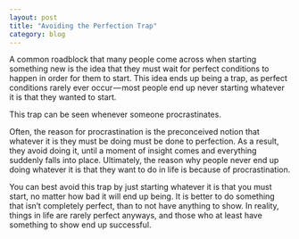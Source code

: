 ```yaml
---
layout: post
title: "Avoiding the Perfection Trap"
category: blog
---
```


A common roadblock that many people come across when starting something new is the idea that they must wait for perfect conditions to happen in order for them to start. This idea ends up being a trap, as perfect conditions rarely ever occur — most people end up never starting whatever it is that they wanted to start.

This trap can be seen whenever someone procrastinates.

Often, the reason for procrastination is the preconceived notion that whatever it is they must be doing must be done to perfection. As a result, they avoid doing it, until a moment of insight comes and everything suddenly falls into place. Ultimately, the reason why people never end up doing whatever it is that they want to do in life is because of procrastination.

You can best avoid this trap by just starting whatever it is that you must start, no matter how bad it will end up being. It is better to do something that isn’t completely perfect, than to not have anything to show. In reality, things in life are rarely perfect anyways, and those who at least have something to show end up successful.
